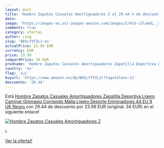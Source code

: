 ```yaml
---
layout: post
title: 'Hombre Zapatos Casuales Amortiguadores Z al 29.44 % de descuento'
date: 
image: 'https://images-eu.ssl-images-amazon.com/images/I/41V-c5la4dL._SL200_.jpg'
comments: true
category: ofertas
author: ring
slug: 'B01LYYFZLJ-es'
actualPrice: 23.99 EUR
currency: EUR
price: 23.99
comparePrice: 34 EUR
prodname: 'Hombre Zapatos Casuales Amortiguadores Zapatilla Deportiva Ligero Caminar Gimnasio Corriendo Malla Ligero Deporte Entrenadores 44 EU 9 UK Negro '
country: 'es'
flag: '🇪🇸'
buyurl: 'https://www.amazon.es/dp/B01LYYFZLJ/?tag=tolees-21'
descuento: '29.44'
---
```


Está [Hombre Zapatos Casuales Amortiguadores Zapatilla Deportiva Ligero Caminar Gimnasio Corriendo Malla Ligero Deporte Entrenadores 44 EU 9 UK Negro ](https://www.amazon.es/dp/B01LYYFZLJ/?tag=tolees-21) con 29.44 de descuento por 23.99 EUR (original: 34 EUR) en el siguiente enlace!

[![Hombre Zapatos Casuales Amortiguadores Z](https://images-eu.ssl-images-amazon.com/images/I/41V-c5la4dL._SL200_.jpg)](https://www.amazon.es/dp/B01LYYFZLJ/?tag=tolees-21)

ℹ️:


[Ver la oferta!!](https://www.amazon.es/dp/B01LYYFZLJ/?tag=tolees-21)

